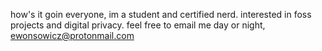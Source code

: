 how's it goin everyone, im a student and certified nerd. interested in foss projects and digital privacy. 
feel free to email me day or night, ewonsowicz@protonmail.com

<!---
ewonsowicz/ewonsowicz is a ✨ special ✨ repository because its `README.md` (this file) appears on your GitHub profile.
You can click the Preview link to take a look at your changes.
--->
